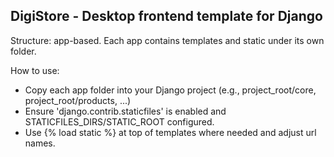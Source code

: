 DigiStore - Desktop frontend template for Django
------------------------------------------------
Structure: app-based. Each app contains templates and static under its own folder.

How to use:
- Copy each app folder into your Django project (e.g., project_root/core, project_root/products, ...)
- Ensure 'django.contrib.staticfiles' is enabled and STATICFILES_DIRS/STATIC_ROOT configured.
- Use {% load static %} at top of templates where needed and adjust url names.